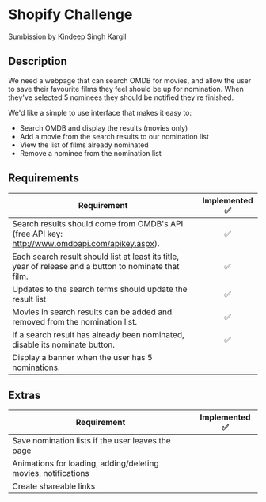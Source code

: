 # Shopify Challenge

Sumbission by Kindeep Singh Kargil

## Description
We need a webpage that can search OMDB for movies, and allow the user to save their favourite films they feel should be up for nomination. When they've selected 5 nominees they should be notified they're finished.

We'd like a simple to use interface that makes it easy to:
* Search OMDB and display the results (movies only)
* Add a movie from the search results to our nomination list
* View the list of films already nominated
* Remove a nominee from the nomination list

## Requirements
| Requirement   | Implemented ✅|
| ------------- |:-------------:|
| Search results should come from OMDB's API (free API key: http://www.omdbapi.com/apikey.aspx). | ✅ |
| Each search result should list at least its title, year of release and a button to nominate that film. | ✅ |
| Updates to the search terms should update the result list | ✅ |
| Movies in search results can be added and removed from the nomination list. | ✅ |
| If a search result has already been nominated, disable its nominate button. | ✅ |
| Display a banner when the user has 5 nominations. | |

## Extras
| Requirement   | Implemented ✅|
| ------------- |:-------------:|
| Save nomination lists if the user leaves the page| |
| Animations for loading, adding/deleting movies, notifications | |
| Create shareable links | |